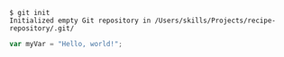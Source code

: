 ```
$ git init
Initialized empty Git repository in /Users/skills/Projects/recipe-repository/.git/
```

``` javascript
var myVar = "Hello, world!";
```

